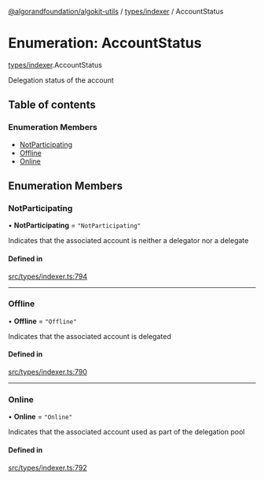 [@algorandfoundation/algokit-utils](../README.md) / [types/indexer](../modules/types_indexer.md) / AccountStatus

# Enumeration: AccountStatus

[types/indexer](../modules/types_indexer.md).AccountStatus

Delegation status of the account

## Table of contents

### Enumeration Members

- [NotParticipating](types_indexer.AccountStatus.md#notparticipating)
- [Offline](types_indexer.AccountStatus.md#offline)
- [Online](types_indexer.AccountStatus.md#online)

## Enumeration Members

### NotParticipating

• **NotParticipating** = ``"NotParticipating"``

Indicates that the associated account is neither a delegator nor a delegate

#### Defined in

[src/types/indexer.ts:794](https://github.com/algorandfoundation/algokit-utils-ts/blob/main/src/types/indexer.ts#L794)

___

### Offline

• **Offline** = ``"Offline"``

Indicates that the associated account is delegated

#### Defined in

[src/types/indexer.ts:790](https://github.com/algorandfoundation/algokit-utils-ts/blob/main/src/types/indexer.ts#L790)

___

### Online

• **Online** = ``"Online"``

Indicates that the associated account used as part of the delegation pool

#### Defined in

[src/types/indexer.ts:792](https://github.com/algorandfoundation/algokit-utils-ts/blob/main/src/types/indexer.ts#L792)

